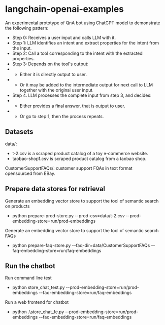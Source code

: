 # langchain-openai-examples
An experimental prototype of QnA bot using ChatGPT model to demonstrate the following pattern:
- Step 0: Receives a user input and calls LLM with it.
- Step 1: LLM identifies an intent and extract properties for the intent from the input.
- Step 2: Call a tool corresponding to the intent with the extracted properties.
- Step 3: Depends on the tool's output:
- - Either it is directly output to user.
- - Or it may be added to the intermediate output for next call to LLM together with the original user input.
- Step 4. LLM processes the complete input from step 3, and decides:
- - Either provides a final answer, that is output to user.
- - Or go to step 1, then the process repeats.

## Datasets
data/:
- t-2.csv is a scraped product catalog of a toy e-commerce website.
- taobao-shop1.csv is scraped product catalog from a taobao shop.

CustomerSupportFAQs/:  customer support FQAs in text format opensourced from EBay.

## Prepare data stores for retrieval
Generate an embedding vector store to support the tool of semantic search on products
- python prepare-prod-store.py --prod-csv=data/t-2.csv --prod-embedding-store=run/prod-embeddings

Generate an embedding vector store to support the tool of semantic search FAQs
- python prepare-faq-store.py --faq-dir=data/CustomerSupportFAQs --faq-embedding-store=run/faq-embeddings

## Run the chatbot
Run command line test
- python store_chat_test.py --prod-embedding-store=run/prod-embeddings --faq-embedding-store=run/faq-embeddings

Run a web frontend for chatbot
- python .\store_chat_fe.py --prod-embedding-store=run/prod-embeddings --faq-embedding-store=run/faq-embeddings
